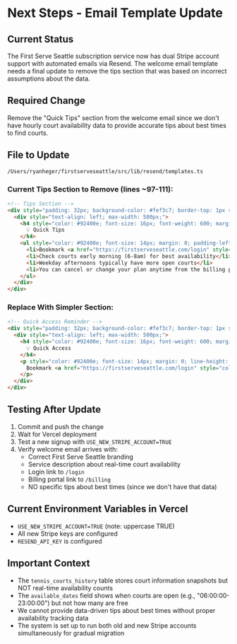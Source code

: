 # Next Steps - Email Template Update

## Current Status
The First Serve Seattle subscription service now has dual Stripe account support with automated emails via Resend. The welcome email template needs a final update to remove the tips section that was based on incorrect assumptions about the data.

## Required Change
Remove the "Quick Tips" section from the welcome email since we don't have hourly court availability data to provide accurate tips about best times to find courts.

## File to Update
`/Users/ryanheger/firstserveseattle/src/lib/resend/templates.ts`

### Current Tips Section to Remove (lines ~97-111):
```html
<!-- Tips Section -->
<div style="padding: 32px; background-color: #fef3c7; border-top: 1px solid #fde68a;">
  <div style="text-align: left; max-width: 500px;">
    <h4 style="color: #92400e; font-size: 16px; font-weight: 600; margin: 0 0 12px 0;">
      💡 Quick Tips
    </h4>
    <ul style="color: #92400e; font-size: 14px; margin: 0; padding-left: 20px; line-height: 1.8;">
      <li>Bookmark <a href="https://firstserveseattle.com/login" style="color: #92400e; text-decoration: underline;">firstserveseattle.com/login</a> for quick access</li>
      <li>Check courts early morning (6-8am) for best availability</li>
      <li>Weekday afternoons typically have more open courts</li>
      <li>You can cancel or change your plan anytime from the billing portal</li>
    </ul>
  </div>
</div>
```

### Replace With Simpler Section:
```html
<!-- Quick Access Reminder -->
<div style="padding: 32px; background-color: #fef3c7; border-top: 1px solid #fde68a;">
  <div style="text-align: left; max-width: 500px;">
    <h4 style="color: #92400e; font-size: 16px; font-weight: 600; margin: 0 0 12px 0;">
      💡 Quick Access
    </h4>
    <p style="color: #92400e; font-size: 14px; margin: 0; line-height: 1.6;">
      Bookmark <a href="https://firstserveseattle.com/login" style="color: #92400e; text-decoration: underline;">firstserveseattle.com/login</a> for quick access to court availability. You can manage or cancel your subscription anytime from the billing portal.
    </p>
  </div>
</div>
```

## Testing After Update
1. Commit and push the change
2. Wait for Vercel deployment
3. Test a new signup with `USE_NEW_STRIPE_ACCOUNT=TRUE` 
4. Verify welcome email arrives with:
   - Correct First Serve Seattle branding
   - Service description about real-time court availability
   - Login link to `/login`
   - Billing portal link to `/billing`
   - NO specific tips about best times (since we don't have that data)

## Current Environment Variables in Vercel
- `USE_NEW_STRIPE_ACCOUNT=TRUE` (note: uppercase TRUE)
- All new Stripe keys are configured
- `RESEND_API_KEY` is configured

## Important Context
- The `tennis_courts_history` table stores court information snapshots but NOT real-time availability counts
- The `available_dates` field shows when courts are open (e.g., "06:00:00-23:00:00") but not how many are free
- We cannot provide data-driven tips about best times without proper availability tracking data
- The system is set up to run both old and new Stripe accounts simultaneously for gradual migration